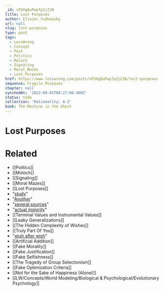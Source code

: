 ```yaml
---
_id: sP2Hg6uPwpfp3jZJN
title: Lost Purposes
author: Eliezer_Yudkowsky
url: null
slug: lost-purposes
type: post
tags:
  - LessWrong
  - Concept
  - Post
  - Politics
  - Moloch
  - Signaling
  - Moral_Mazes
  - Lost_Purposes
href: https://www.lesswrong.com/posts/sP2Hg6uPwpfp3jZJN/lost-purposes
sequence: Fragile Purposes
chapter: null
synchedAt: '2022-09-01T09:27:00.400Z'
status: todo
collection: 'Rationality: A-Z'
book: The Machine in the Ghost
---
```


# Lost Purposes


# Related

- [[Politics]]
- [[Moloch]]
- [[Signaling]]
- [[Moral Mazes]]
- [[Lost Purposes]]
- "[study](http://www.sfgate.com/cgi-bin/article.cgi?f=/c/a/2007/10/25/MNNKSVFOH.DTL)"
- "[Another](http://migs.concordia.ca/memoirs/kron/chpt_8.html)"
- "[several sources](http://www.overcomingbias.com/2007/09/false-findings-.html)"
- "[actual _majority_](http://medicine.plosjournals.org/perlserv/?request=get-document&doi=10.1371/journal.pmed.0020124&ct=1)"
- [[Terminal Values and Instrumental Values]]
- [[Leaky Generalizations]]
- [[The Hidden Complexity of Wishes]]
- [[Truly Part Of You]]
- "[wish after wish](http://homeonthestrange.com/phpBB2/viewforum.php?f=4)"
- [[Artificial Addition]]
- [[Fake Morality]]
- [[Fake Justification]]
- [[Fake Selfishness]]
- [[The Tragedy of Group Selectionism]]
- [[Fake Optimization Criteria]]
- [[Not for the Sake of Happiness (Alone)]]
- [[LW/Concepts/World Modeling/Biological & Psychological/Evolutionary Psychology]]